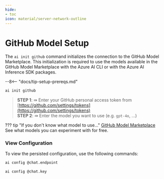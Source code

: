 ```yaml
---
hide:
- toc
icon: material/server-network-outline
---
```


# GitHub Model Setup

The `ai init github` command initializes the connection to the GitHub Model Marketplace. This initialization is required to use the models available in the GitHub Model Marketplace with the Azure AI CLI or with the Azure AI Inference SDK packages.

--8<-- "docs/tip-setup-prereqs.md"

``` bash title="Initialize connection to GitHub Model Marketplace"
ai init github
```

> **STEP 1**: ⇛ Enter your GitHub personal access token from [https://github.com/settings/tokens](https://github.com/settings/tokens)  
> **STEP 2**: ⇛ Enter the model you want to use (e.g. `gpt-4o`, ...)

??? tip "If you don't know what model to use..."
    [GitHub Model Marketplace](https://github.com/marketplace/models/)  
    See what models you can experiment with for free.
    
### View Configuration

To view the persisted configuration, use the following commands:

``` bash title="Get chat endpoint"
ai config @chat.endpoint
```

``` bash title="Get chat key"
ai config @chat.key
```
